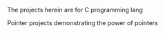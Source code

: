 The projects herein are for C programming lang

Pointer projects demonstrating the power of pointers